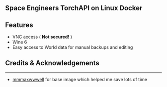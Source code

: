 ## Space Engineers TorchAPI on Linux Docker


## Features
- VNC access ( **Not secured!** )
- Wine 6
- Easy access to World data for manual backups and editing


## Credits & Acknowledgements
---
- [mmmaxwwwell](https://github.com/mmmaxwwwell) for base image which helped me save lots of time
